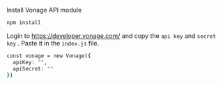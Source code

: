 Install Vonage API module

```bash
npm install
```

Login to https://developer.vonage.com/ and copy the `api key` and `secret key` . Paste it in the `index.js` file.

```bash
const vonage = new Vonage({
  apiKey: "",
  apiSecret: ""
})
```


